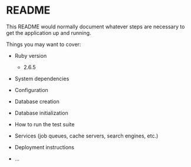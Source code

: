 # README

This README would normally document whatever steps are necessary to get the
application up and running.

Things you may want to cover:

* Ruby version

  - 2.6.5

* System dependencies

* Configuration

* Database creation

* Database initialization

* How to run the test suite

* Services (job queues, cache servers, search engines, etc.)

* Deployment instructions

* ...
